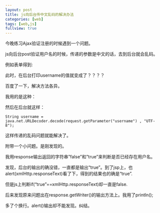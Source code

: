 ```yaml
---
layout: post
title: js向后台传中文乱码的解决办法
categories: [web]
tags: [web,js]
fullview: true
---
```


今晚练习Ajax验证注册的时候遇到一个问题。

js向后台post验证用户名的时候，传递的参数是中文的话，去到后台就会乱码。

例如表单得到:

<script src="https://gist.github.com/gulup/f992fde4315971debd4a.js"></script>

此时，在后台打印username的值就变成了？？？？

<!-- more -->

百度了一下，解决方法各异。

我用的是这种：

<script src="https://gist.github.com/gulup/0c62fcd3b7ab1f493c6b.js"></script>

然后在后台就这样：

`String username = java.net.URLDecoder.decode(request.getParameter("username") , "UTF-8");`

这样传递的乱码问题就能解决了。

附带一个小问题。是刚发现的。

我用response输出返回的字符串”false”和”true”来判断是否已经存在用户名。

发现，后台的输出的确没错，一直都是输出“true”。到了jsp上，也alert(xmlHttp.responseText)看了下，得到的结果也的确是“true”.

但是js上判断if(“true”==xmlHttp.responseText)却一直是false.

后来发现原来问题出在response.getWriter()的输出方法上。我用了println();

多了个换行。alert()输出却不能发现。纠结。